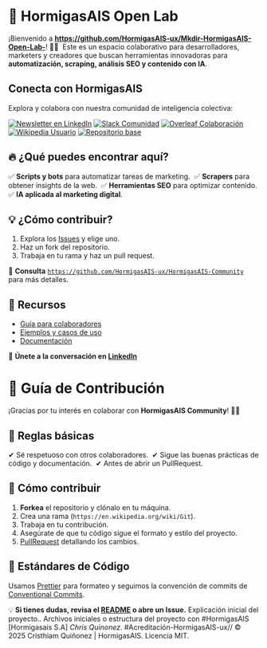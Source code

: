 # 🚀 HormigasAIS Open Lab  

¡Bienvenido a **https://github.com/HormigasAIS-ux/Mkdir-HormigasAIS-Open-Lab-**! 🐜💡  
Este es un espacio colaborativo para desarrolladores, marketers y creadores que buscan herramientas innovadoras para **automatización, scraping, análisis SEO y contenido con IA**.  

## Conecta con HormigasAIS 

Explora y colabora con nuestra comunidad de inteligencia colectiva: 

[![Newsletter en LinkedIn](https://img.shields.io/badge/LinkedIn%20Newsletter-HormigasAIS-blue?logo=linkedin)](https://www.linkedin.com/newsletters/hormigasais-community-7307138608543490048)
[![Slack Comunidad](https://img.shields.io/badge/Slack-Unirse%20a%20la%20comunidad-4A154B?logo=slack)](https://join.slack.com/t/hormigas-ais/shared_invite/zt-33zssiv5x-WXs1_8mQ6_9m0O9g0VNgAA)
[![Overleaf Colaboración](https://img.shields.io/badge/Overleaf-Proyectos%20colaborativos-47A141?logo=overleaf)](https://www.overleaf.com/project/68211943b603360a835cd2cd)
[![Wikipedia Usuario](https://img.shields.io/badge/Wikipedia-Perfil%20HormigasAIS-black?logo=wikipedia)](https://uk.wikipedia.org/wiki/Користувач:HormigasAIS)
[![Repositorio base](https://img.shields.io/badge/GitHub-Laboratorio%20Open%20Lab-24292e?logo=github)](https://github.com/Thrumanshow/Mkdir-HormigasAIS-Open-Lab-/tree/main/.github)

## 🔥 ¿Qué puedes encontrar aquí?  
✅ **Scripts y bots** para automatizar tareas de marketing.  
✅ **Scrapers** para obtener insights de la web.  
✅ **Herramientas SEO** para optimizar contenido.  
✅ **IA aplicada al marketing digital**.  

## 💡 ¿Cómo contribuir?  
1. Explora los [Issues](https://github.com/HormigasAIS-ux/HormigasAIS-OpenLab/issues) y elige uno.  
2. Haz un fork del repositorio.  
3. Trabaja en tu rama y haz un pull request.  

📖 **Consulta** [`https://github.com/HormigasAIS-ux/HormigasAIS-Community`](CONTRIBUTING.md) para más detalles.  

## 📌 Recursos  
- [Guía para colaboradores](CONTRIBUTING.md)  
- [Ejemplos y casos de uso](examples/)  
- [Documentación](docs/)  

🔗 **Únete a la conversación en [LinkedIn](https://www.linkedin.com/in/cristhiam-quiñonez-7b6222325)**




# 🤝 Guía de Contribución  

¡Gracias por tu interés en colaborar con **HormigasAIS Community**! 🐜✨  

## 📌 Reglas básicas  
✔ Sé respetuoso con otros colaboradores.  
✔ Sigue las buenas prácticas de código y documentación.  
✔ Antes de abrir un PullRequest.  

## 🚀 Cómo contribuir  
1. **Forkea** el repositorio y clónalo en tu máquina.  
2. Crea una rama (`https://en.wikipedia.org/wiki/Git`).  
3. Trabaja en tu contribución.  
4. Asegúrate de que tu código sigue el formato y estilo del proyecto.  
5. [PullRequest](https://github.com/HormigasAIS-ux/Mkdir-HormigasAIS-Open-Lab-) detallando los cambios.  

## 📜 Estándares de Código  
Usamos [Prettier](https://prettier.io/) para formateo y seguimos la convención de commits de [Conventional Commits](https://www.conventionalcommits.org/).  

💡 **Si tienes dudas, revisa el [README](https://github.com/HormigasAIS-ux) o abre un Issue.**
Explicación inicial del proyecto.. Archivos iniciales o estructura del proyecto con #HormigasAIS [Hormigasais S.A] *Chris Quinonez*. #Acreditación-HormigasAIS-ux// © 2025 Cristhiam Quiñonez | HormigasAIS. Licencia MIT.